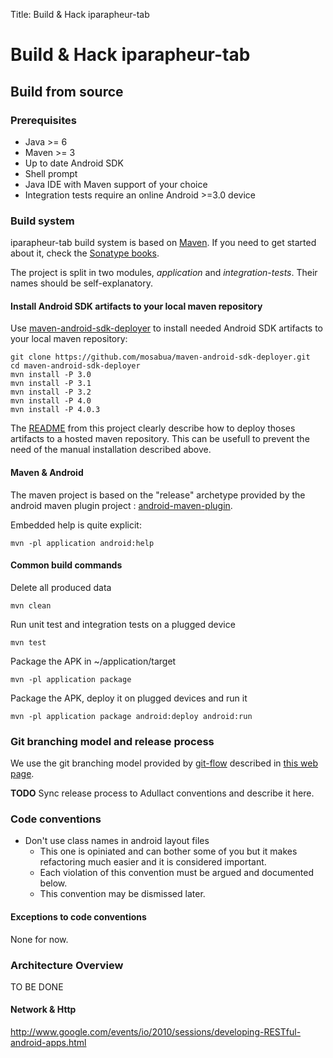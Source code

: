 Title: Build & Hack iparapheur-tab

# Build & Hack iparapheur-tab


## Build from source


### Prerequisites

* Java >= 6
* Maven >= 3
* Up to date Android SDK
* Shell prompt
* Java IDE with Maven support of your choice
* Integration tests require an online Android >=3.0 device


### Build system

iparapheur-tab build system is based on [Maven](http://maven.apache.org). If
you need to get started about it, check the
[Sonatype books](http://www.sonatype.com/Support/Books).

The project is split in two modules, *application* and *integration-tests*. Their
names should be self-explanatory.


#### Install Android SDK artifacts to your local maven repository

Use 
[maven-android-sdk-deployer](https://github.com/mosabua/maven-android-sdk-deployer)
to install needed Android SDK artifacts to your local maven repository:

    git clone https://github.com/mosabua/maven-android-sdk-deployer.git
    cd maven-android-sdk-deployer
    mvn install -P 3.0
    mvn install -P 3.1
    mvn install -P 3.2
    mvn install -P 4.0
    mvn install -P 4.0.3

The [README](https://github.com/mosabua/maven-android-sdk-deployer#readme) from
this project clearly describe how to deploy thoses artifacts to a hosted
maven repository. This can be usefull to prevent the need of the manual 
installation described above.


#### Maven & Android

The maven project is based on the "release" archetype provided by the android maven plugin project :
[android-maven-plugin](http://code.google.com/p/maven-android-plugin).

Embedded help is quite explicit:

    mvn -pl application android:help


#### Common build commands

Delete all produced data

    mvn clean

Run unit test and integration tests on a plugged device

    mvn test

Package the APK in ~/application/target

    mvn -pl application package 

Package the APK, deploy it on plugged devices and run it

    mvn -pl application package android:deploy android:run


### Git branching model and release process

We use the git branching model provided by 
[git-flow](https://github.com/nvie/gitflow#readme) described in 
[this web page](http://nvie.com/posts/a-successful-git-branching-model/).

**TODO** Sync release process to Adullact conventions and describe it here.


### Code conventions

* Don't use class names in android layout files
    * This one is opiniated and can bother some of you but it makes refactoring much easier and it is considered important.
    * Each violation of this convention must be argued and documented below.
    * This convention may be dismissed later.

#### Exceptions to code conventions

None for now.

### Architecture Overview

TO BE DONE

#### Network & Http

http://www.google.com/events/io/2010/sessions/developing-RESTful-android-apps.html







